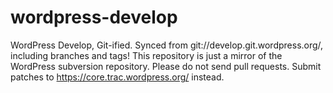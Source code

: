 # wordpress-develop
WordPress Develop, Git-ified. Synced from git://develop.git.wordpress.org/, including branches and tags! This repository is just a mirror of the WordPress subversion repository. Please do not send pull requests. Submit patches to https://core.trac.wordpress.org/ instead. 
